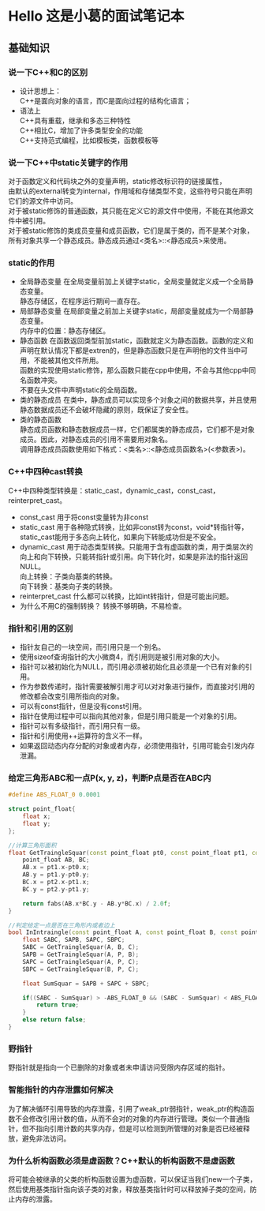 # Hello 这是小葛的面试笔记本

## 基础知识

### 说一下C++和C的区别

+ 设计思想上：  
  C++是面向对象的语言，而C是面向过程的结构化语言；
+ 语法上  
  C++具有重载，继承和多态三种特性  
  C++相比C，增加了许多类型安全的功能  
  C++支持范式编程，比如模板类，函数模板等

### 说一下C++中static关键字的作用

对于函数定义和代码块之外的变量声明，static修改标识符的链接属性，  
由默认的external转变为internal，作用域和存储类型不变，这些符号只能在声明它们的源文件中访问。  
对于被static修饰的普通函数，其只能在定义它的源文件中使用，不能在其他源文件中被引用。  
对于被static修饰的类成员变量和成员函数，它们是属于类的，而不是某个对象，所有对象共享一个静态成员。静态成员通过<类名>::<静态成员>来使用。

### static的作用

+ 全局静态变量
  在全局变量前加上关键字static，全局变量就定义成一个全局静态变量。  
  静态存储区，在程序运行期间一直存在。  
+ 局部静态变量
  在局部变量之前加上关键字static，局部变量就成为一个局部静态变量。  
  内存中的位置：静态存储区。  
+ 静态函数
  在函数返回类型前加static，函数就定义为静态函数。函数的定义和声明在默认情况下都是extren的，但是静态函数只是在声明他的文件当中可用，不能被其他文件所用。  
  函数的实现使用static修饰，那么函数只能在cpp中使用，不会与其他cpp中同名函数冲突。  
  不要在头文件中声明static的全局函数。
+ 类的静态成员
  在类中，静态成员可以实现多个对象之间的数据共享，并且使用静态数据成员还不会破坏隐藏的原则，既保证了安全性。  
+ 类的静态函数  
  静态成员函数和静态数据成员一样，它们都属类的静态成员，它们都不是对象成员。因此，对静态成员的引用不需要用对象名。  
  调用静态成员函数使用如下格式：<类名>::<静态成员函数名>(<参数表>)。  

### C++中四种cast转换  

C++中四种类型转换是：static_cast，dynamic_cast，const_cast，reinterpret_cast。  

+ const_cast
  用于将const变量转为非const
+ static_cast
  用于各种隐式转换，比如非const转为const，void*转指针等，static_cast能用于多态向上转化，如果向下转能成功但是不安全。  
+ dynamic_cast
  用于动态类型转换。只能用于含有虚函数的类，用于类层次的向上和向下转换，只能转指针或引用。向下转化时，如果是非法的指针返回NULL。  
  向上转换：子类向基类的转换。  
  向下转换：基类向子类的转换。
+ reinterpret_cast
  什么都可以转换，比如int转指针，但是可能出问题。  
+ 为什么不用C的强制转换？
  转换不够明确，不易检查。

### 指针和引用的区别  

+ 指针友自己的一块空间，而引用只是一个别名。  
+ 使用sizeof查询指针的大小微商4，而引用则是被引用对象的大小。  
+ 指针可以被初始化为NULL，而引用必须被初始化且必须是一个已有对象的引用。  
+ 作为参数传递时，指针需要被解引用才可以对对象进行操作，而直接对引用的修改都会改变引用所指向的对象。  
+ 可以有const指针，但是没有const引用。  
+ 指针在使用过程中可以指向其他对象，但是引用只能是一个对象的引用。  
+ 指针可以有多级指针，而引用只有一级。  
+ 指针和引用使用++运算符的含义不一样。  
+ 如果返回动态内存分配的对象或者内存，必须使用指针，引用可能会引发内存泄漏。  
  
### 给定三角形ABC和一点P(x, y, z)，判断P点是否在ABC内

```C++
#define ABS_FLOAT_0 0.0001

struct point_float{
    float x;
    float y;
};

//计算三角形面积
float GetTraingleSquar(const point_float pt0, const point_float pt1, const point_float pt2){
    point_float AB, BC;
    AB.x = pt1.x-pt0.x;
    AB.y = pt1.y-pt0.y;
    BC.x = pt2.x-pt1.x;
    BC.y = pt2.y-pt1.y;

    return fabs(AB.x*BC.y - AB.y*BC.x) / 2.0f;
}

//判定给定一点是否在三角形内或者边上
bool InIntraingle(const point_float A, const point_float B, const point_float C, const point_float D){
    float SABC, SAPB, SAPC, SBPC;
    SABC = GetTraingleSquar(A, B, C);
    SAPB = GetTraingleSquar(A, P, B);
    SAPC = GetTraingleSquar(A, P, C);
    SBPC = GetTraingleSquar(B, P, C);

    float SumSquar = SAPB + SAPC + SBPC;

    if((SABC - SumSquar) > -ABS_FLOAT_0 && (SABC - SumSquar) < ABS_FLOAT_0>){
        return true;
    }
    else return false;
}
```

### 野指针

野指针就是指向一个已删除的对象或者未申请访问受限内存区域的指针。  

### 智能指针的内存泄露如何解决

为了解决循环引用导致的内存泄露，引用了weak_ptr弱指针，weak_ptr的构造函数不会修改引用计数的值，从而不会对的对象的内存进行管理。类似一个普通指针，但不指向引用计数的共享内存，但是可以检测到所管理的对象是否已经被释放，避免非法访问。  

### 为什么析构函数必须是虚函数？C++默认的析构函数不是虚函数  

将可能会被继承的父类的析构函数设置为虚函数，可以保证当我们new一个子类，然后使用基类指针指向该子类的对象，释放基类指针时可以释放掉子类的空间，防止内存的泄露。  
